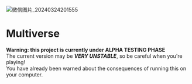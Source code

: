 ![微信图片_20240324201555](https://github.com/ccjjfdyqlhy/Multiverse/assets/69450668/dd6df308-c2cd-49f5-b2fd-02cca63b545d)  
# Multiverse
**Warning: this project is currently under ALPHA TESTING PHASE**  
The current version may be ***VERY UNSTABLE***, so be careful when you're playing!  
You have already been warned about the consequences of running this on your computer.  
